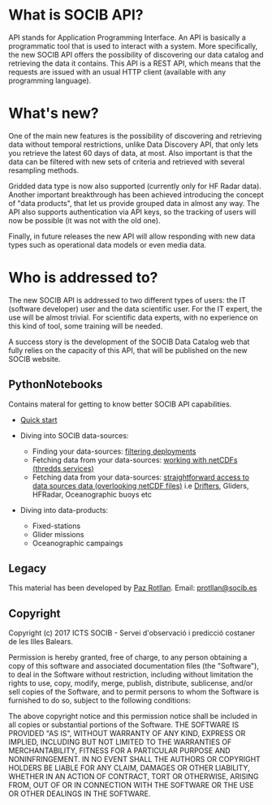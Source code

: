 # What is SOCIB API?

API stands for Application Programming Interface. An API is basically a programmatic tool that is used to interact with a system. More specifically, the new SOCIB API offers the possibility of discovering our data catalog and retrieving the data it contains. This API is a REST API, which means that the requests are issued with an usual HTTP client (available with any programming language). 

# What's new?

One of the main new features is the possibility of discovering and retrieving data without temporal restrictions, unlike Data Discovery API, that only lets you retrieve the latest 60 days of data, at most. Also important is that the data can be filtered with new sets of criteria and retrieved with several resampling methods. 

Gridded data type is now also supported (currently only for HF Radar data). Another important breakthrough has been achieved introducing the concept of "data products", that let us provide grouped data in almost any way. The API also supports authentication via API keys, so the tracking of users will now be possible (it was not with the old one). 

Finally, in future releases the new API will allow responding with new data types such as operational data models or even media data.

# Who is addressed to?

The new SOCIB API is addressed to two different types of users: the IT (software developer) user and the data scientific user. For the IT expert, the use will be almost trivial. For  scientific data experts, with no experience on this kind of tool, some training will be needed. 

A success story is the development of the SOCIB Data Catalog web that fully relies on the capacity of this API, that will be published on the new SOCIB website.

## PythonNotebooks
Contains materal for getting to know better SOCIB API capabilities.

* [Quick start](https://github.com/pazrg/SOCIB_API/blob/master/tips/quick_start.ipynb) 

* Diving into SOCIB data-sources:
	- Finding your data-sources: [filtering deployments](https://github.com/pazrg/SOCIB_API/blob/master/data_sources/finding_your_data_source.ipynb)
	- Fetching data from your data-sources: [working with netCDFs (thredds services)](https://github.com/pazrg/SOCIB_API/blob/master/data_sources/working_with_data_sources_netcdfs.ipynb)
	- Fetching data from your data-sources: [straightforward access to data sources data (overlooking netCDF files)](https://github.com/pazrg/SOCIB_API/blob/master/data_sources/straightforward_data_access_for_data_sources.ipynb)
		i.e [Drifters](https://github.com/pazrg/SOCIB_API/blob/master/data_sources/drifters.ipynb), Gliders, HFRadar, Oceanographic buoys etc
 
* Diving into data-products:
	- Fixed-stations
	- Glider missions
	- Oceanographic campaings

## Legacy
This material has been developed by [Paz Rotllan](https://github.com/pazrg). Email: protllan@socib.es

## Copyright
Copyright (c) 2017 ICTS SOCIB - Servei d'observació i predicció costaner de les Illes Balears.

Permission is hereby granted, free of charge, to any person obtaining a copy
of this software and associated documentation files (the "Software"), to deal
in the Software without restriction, including without limitation the rights
to use, copy, modify, merge, publish, distribute, sublicense, and/or sell
copies of the Software, and to permit persons to whom the Software is
furnished to do so, subject to the following conditions:

The above copyright notice and this permission notice shall be included in
all copies or substantial portions of the Software.
THE SOFTWARE IS PROVIDED "AS IS", WITHOUT WARRANTY OF ANY KIND, EXPRESS OR
IMPLIED, INCLUDING BUT NOT LIMITED TO THE WARRANTIES OF MERCHANTABILITY,
FITNESS FOR A PARTICULAR PURPOSE AND NONINFRINGEMENT. IN NO EVENT SHALL THE
AUTHORS OR COPYRIGHT HOLDERS BE LIABLE FOR ANY CLAIM, DAMAGES OR OTHER
LIABILITY, WHETHER IN AN ACTION OF CONTRACT, TORT OR OTHERWISE, ARISING FROM,
OUT OF OR IN CONNECTION WITH THE SOFTWARE OR THE USE OR OTHER DEALINGS IN
THE SOFTWARE.
